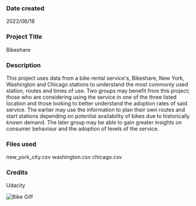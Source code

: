 ### Date created
2022/06/18

### Project Title
Bikeshare

### Description
This project uses data from a bike rental service's, Bikeshare, New York, Washington and Chicago stations to understand the most commonly used station, routes and times of use. Two groups may benefit from this project; those who are considering using the service in one of the three listed location and those looking to better understand the adoption rates of said service. The earlier may use the information to plan their own routes and start stations depending on potential availability of bikes due to historically known demand. The later group may be able to gain greater insights on consumer behaviour and the adoption of levels of the service.

### Files used
new_york_city.csv
washington.csv
chicago.csv

### Credits
Udacity

![Bike Giff](https://user-images.githubusercontent.com/107009822/177042621-f8b4f66c-dfc6-47ee-9686-5bc6f5afaac0.gif)
